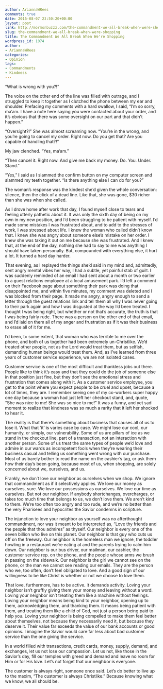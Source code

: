 ```yaml
---
author: AriannaWRees
comments: true
date: 2015-08-07 23:50:20+00:00
layout: post
link: http://mormonbuzzz.com/the-commandment-we-all-break-when-were-shopping/
slug: the-commandment-we-all-break-when-were-shopping
title: The Commandment We All Break When We're Shopping
wordpress_id: 1074
author:
- AriannaWRees
categories:
- Opinion
tags:
- Commandments
- Kindness
---
```


“What is wrong with you?!”




The voice on the other end of the line was filled with outrage, and I struggled to keep it together as I clutched the phone between my ear and shoulder. Prefacing my comments with a hard swallow, I said, “I’m so sorry, ma’am. I have a note here saying you were contacted about your order, and it’s obvious that there was some oversight on our part and that didn’t happen.”


“Oversight?!” She was almost screaming now. “You’re in the wrong, and you’re going to cancel my order. Right now. Do you get that? Are you capable of handling that?!”

My jaw clenched. “Yes, ma’am.”

“Then cancel it. Right now. And give me back my money. Do. You. Under. Stand.”

“Yes,” I said as I slammed the confirm button on my computer screen and slammed my teeth together. “Is there anything else I can do for you?”


The woman’s response was the kindest she’d given the whole conversation: silence, then the click of a dead line. Like that, she was gone, $30 richer than she was when she called.


As I drove home after work that day, I found myself close to tears and feeling utterly pathetic about it. It was only the sixth day of being on my own in my new position, and I’d been struggling to be patient with myself. I’d made some mistakes I was frustrated about, and to add to the stresses of work, I was stressed about life. I knew the woman who called didn’t know that. I knew she was angry about someone else’s mistake on her order. I knew she was taking it out on me because she was frustrated. And I knew that, at the end of the day, nothing she had to say to me was anything I should have taken personally. But, compounded with everything else, it hurt a lot. It turned a hard day harder.


That evening, as I replayed the things she’d said in my mind and, admittedly, sent angry mental vibes her way, I had a subtle, yet painful stab of guilt. I was suddenly reminded of an email I had sent about a month or two earlier to a guest relations employee at a local amusement park. I’d left a comment on their Facebook page about something their park was doing that disappointed me, and within five minutes, my comment was deleted and I was blocked from their page. It made me angry, angry enough to send a letter through the guest relations link and tell them all why I was never going to their park again and how I was disgusted at the way I’d been treated. I thought I was being right, but whether or not that’s accurate, the truth is that I was being fairly rude. There was a person on the other end of that email, and I’d laid on them all of my anger and frustration as if it was their business to erase all of it for me.


I’d been, to some extent, that woman who was terrible to me over the phone, and both of us together had been extremely un-Christlike. We’d treated other people, not as the Lord would treat them, but as selfish, demanding human beings would treat them. And, as I’ve learned from three years of customer service experience, we are not isolated cases.


Customer service is one of the most difficult and thankless jobs out there. People like to think it’s easy and that they could do the job of someone else in that position just fine, but they don’t see the emotional stress and frustration that comes along with it. As a customer service employee, you get to the point where you expect people to be cruel and upset, because a lot of times, they are. I remember seeing one of my co-workers super happy one day because a woman had just left her checkout stand, and, quote, “She was nice to me! She was so nice to me!” It was a funny, and yet sad moment to realize that kindness was so much a rarity that it left her shocked to hear it.


The reality is that there’s something about business that causes all of us to lose it. What that ‘it’ is varies case by case. We might lose our cool, our humanity, or simply, our vulnerability. Some of us are pillars of ice as we stand in the checkout line, part of a transaction, not an interaction with another person. Some of us treat the same types of people we’d love and admire in our wards as incompetent fools when they’re wearing their business casual and telling us something went wrong with our purchase. Most of us barely bother to read the name on the cashier’s tag, or ask them how their day’s been going, because most of us, when shopping, are solely concerned about we, ourselves, and us.

Frankly, we don’t love our neighbor as ourselves when we shop. We ignore that commandment as if it selectively applies. We love our money as ourselves, sure. We love our possessions as ourselves. We love our time as ourselves. But not our neighbor. If anybody shortchanges, overcharges, or takes too much time that belongs to us, we don’t love them. We aren’t kind to them. We’re too often too angry and too rude, and we’re no better than the very Pharisees and hypocrites the Savior condemns in scripture.

The injunction to love your neighbor as yourself was no afterthought commandment, nor was it meant to be interpreted as, “Love thy friends and the people that thou admires” as thyself. Our neighbor is every one of the seven billion who live on this planet. Our neighbor is that guy who cuts us off on the freeway. Our neighbor is the homeless man we ignore, the toddler howling in a restaurant we’re eating at and the parents trying to calm him down. Our neighbor is our bus driver, our mailman, our cashier, the customer service rep. on the phone, and the people whose arms we brush in passing on the sidewalk. Our neighbor is the girl we cannot see on the phone, or the man we cannot see reading our emails. They are the person who we, too often, don’t feel obligated to love. And a good sign of our willingness to be like Christ is whether or not we choose to love them.

That love, furthermore, has to be active. It demands activity. Loving your neighbor isn’t gruffly giving them your money and leaving without a word. Loving your neighbor isn’t treating them like a machine without feelings. Loving your neighbor means being kind to your neighbor, opening up to them, acknowledging them, and thanking them. It means being patient with them, and treating them like a child of God, not just a person being paid to help you. Loving your neighbor is being compelled to make them feel better about themselves, not because they necessarily need it, but because they deserve it. Their value far exceeds the value of our bank accounts or good opinions. I imagine the Savior would care far less about bad customer service than the one giving the service.

In a world filled with transactions, credit cards, money, supply, demand, and exchanges, let us not lose our compassion. Let us not, like those in the Savior’s day, fill our temples with greed and demand and leave no room for Him or for His love. Let’s not forget that our neighbor is everyone.

The customer is always right, someone once said. Let’s do better to live up to the maxim, “The customer is always Christlike.” Because knowing what we know, we all should be.
